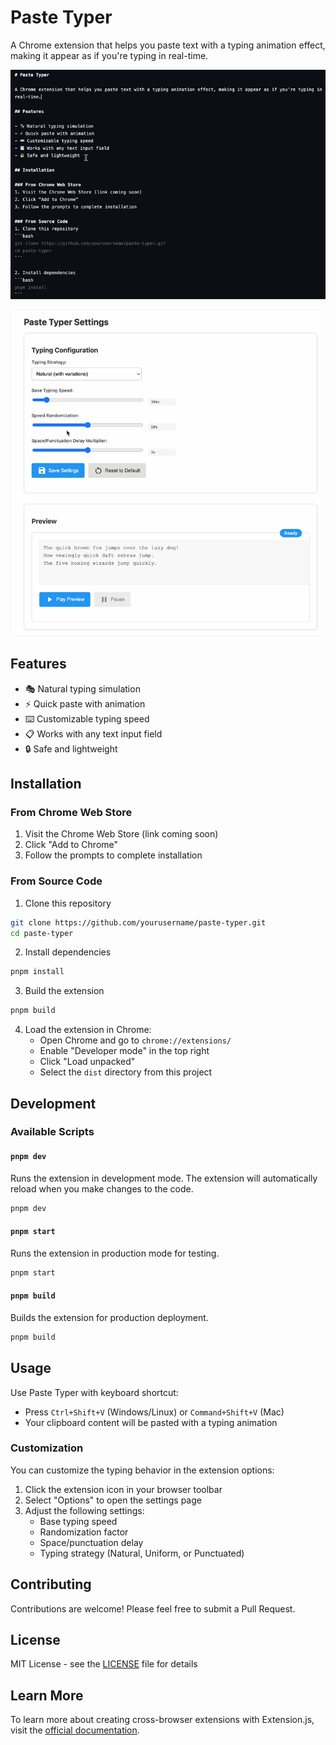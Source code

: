 # Paste Typer

A Chrome extension that helps you paste text with a typing animation effect, making it appear as if you're typing in real-time.

![Demo](assets/PasteTyper-Demo.gif)

![Settings](assets/PasteTyper-Setting.gif)

## Features

- 🎭 Natural typing simulation
- ⚡ Quick paste with animation
- ⌨️ Customizable typing speed
- 📋 Works with any text input field
- 🔒 Safe and lightweight

## Installation

### From Chrome Web Store
1. Visit the Chrome Web Store (link coming soon)
2. Click "Add to Chrome"
3. Follow the prompts to complete installation

### From Source Code
1. Clone this repository
```bash
git clone https://github.com/yourusername/paste-typer.git
cd paste-typer
```

2. Install dependencies
```bash
pnpm install
```

3. Build the extension
```bash
pnpm build
```

4. Load the extension in Chrome:
   - Open Chrome and go to `chrome://extensions/`
   - Enable "Developer mode" in the top right
   - Click "Load unpacked"
   - Select the `dist` directory from this project

## Development

### Available Scripts

#### `pnpm dev`
Runs the extension in development mode. The extension will automatically reload when you make changes to the code.

```bash
pnpm dev
```

#### `pnpm start`
Runs the extension in production mode for testing.

```bash
pnpm start
```

#### `pnpm build`
Builds the extension for production deployment.

```bash
pnpm build
```

## Usage

Use Paste Typer with keyboard shortcut:

- Press `Ctrl+Shift+V` (Windows/Linux) or `Command+Shift+V` (Mac)
- Your clipboard content will be pasted with a typing animation

### Customization

You can customize the typing behavior in the extension options:

1. Click the extension icon in your browser toolbar
2. Select "Options" to open the settings page
3. Adjust the following settings:
   - Base typing speed
   - Randomization factor
   - Space/punctuation delay
   - Typing strategy (Natural, Uniform, or Punctuated)

## Contributing

Contributions are welcome! Please feel free to submit a Pull Request.

## License

MIT License - see the [LICENSE](LICENSE) file for details

## Learn More

To learn more about creating cross-browser extensions with Extension.js, visit the [official documentation](https://extension.js.org).
